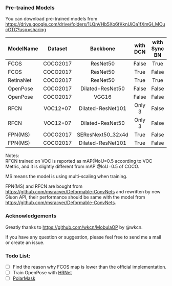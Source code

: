 ### Pre-trained Models
You can download pre-trained models from <https://drive.google.com/drive/folders/1LQnVHb5Xo6fKknUiOa1fXmGI_MCucGTC?usp=sharing>

|  ModelName   | Dataset  | Backbone         |with DCN | with Sync BN | Target Size | Max Size | IM_PER_IMAGE | Number of GPUs | Epochs | mAP   |
| --------     | :-----:  | :----:           |  :----: |      :----:  |      :----: |   :----: |       :----: |         :----: | :----: |:----: |
| FCOS         | COCO2017 | ResNet50         | False   |     True     |     800     |   1333   |     3        |      4         |   6    | 0.352 |
| FCOS         | COCO2017 | ResNet50         | True    |     False    |     800     |   1000   |     2        |      3         |   14   | -     |
| RetinaNet    | COCO2017 | ResNet50         | True    |     True     |     600     |   1333   |     2        |      3         |   14   | 0.324 |
| OpenPose     | COCO2017 | Dilated-ResNet50 | False   |     False    |     368     |   368    |     4        |      3         |   40   | 0.564 |
| OpenPose     | COCO2017 | VGG16            | False   |     False    |     368     |   368    |     4        |      3         |   40   | 0.561 |
| RFCN         | VOC12+07 | Dilated-ResNet101| Only 3  |     False    |     800     |   1280   |     1        |      3         |   40   | 0.825 |
| RFCN         | VOC12+07 | Dilated-ResNet50 | Only 3  |     False    |     800     |   1280   |     1        |      3         |   40   | 0.804 |
| FPN(MS)      | COCO2017 | SEResNext50_32x4d| True    |     False    |     800     |   1280   |     1        |      4         |   5    | 0.376 |
| FPN(MS)      | COCO2017 | Dilated-ResNet101| True    |     False    |     800     |   1280   |     1        |      4         |   5    | 0.412 |

Notes:<br>
RFCN trained on VOC is reported as mAP@IoU=0.5 according to VOC Metric, and it is slightly different from mAP @IoU=0.5 of COCO.

MS means the model is using multi-scaling when training.

FPN(MS) and RFCN are bought from <https://github.com/msracver/Deformable-ConvNets> and rewritten by new Gluon API,
their performance should be same with the model from <https://github.com/msracver/Deformable-ConvNets>.

### Acknowledgements

Greatly thanks to <https://github.com/wkcn/MobulaOP> by @wkcn.

If you have any question or suggestion, please feel free to send me a mail or create an issue.

### Todo List:
- [ ] Find the reason why FCOS map is lower than the official implementation.
- [ ] Train OpenPose with [HRNet](https://github.com/HRNet/HRNet-Semantic-Segmentation)
- [ ] [PolarMask](https://arxiv.org/1909.13226) 